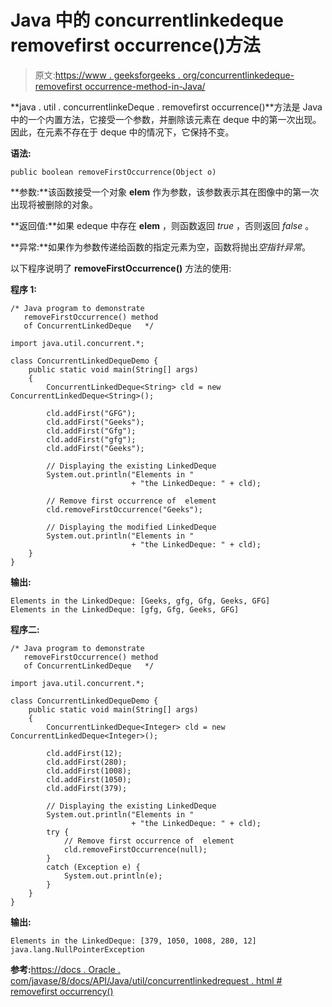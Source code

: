 # Java 中的 concurrentlinkedeque removefirst occurrence()方法

> 原文:[https://www . geeksforgeeks . org/concurrentlinkedeque-removefirst occurrence-method-in-Java/](https://www.geeksforgeeks.org/concurrentlinkeddeque-removefirstoccurrence-method-in-java/)

**java . util . concurrentlinkeDeque . removefirst occurrence()**方法是 Java 中的一个内置方法，它接受一个参数，并删除该元素在 deque 中的第一次出现。因此，在元素不存在于 deque 中的情况下，它保持不变。

**语法:**

```
public boolean removeFirstOccurrence(Object o)
```

**参数:**该函数接受一个对象 **elem** 作为参数，该参数表示其在图像中的第一次出现将被删除的对象。

**返回值:**如果 edeque 中存在 **elem** ，则函数返回 *true* ，否则返回 *false* 。

**异常:**如果作为参数传递给函数的指定元素为空，函数将抛出*空指针异常*。

以下程序说明了 **removeFirstOccurrence()** 方法的使用:

**程序 1:**

```
/* Java program to demonstrate 
   removeFirstOccurrence() method
   of ConcurrentLinkedDeque   */

import java.util.concurrent.*;

class ConcurrentLinkedDequeDemo {
    public static void main(String[] args)
    {
        ConcurrentLinkedDeque<String> cld = new ConcurrentLinkedDeque<String>();

        cld.addFirst("GFG");
        cld.addFirst("Geeks");
        cld.addFirst("Gfg");
        cld.addFirst("gfg");
        cld.addFirst("Geeks");

        // Displaying the existing LinkedDeque
        System.out.println("Elements in "
                           + "the LinkedDeque: " + cld);

        // Remove first occurrence of  element
        cld.removeFirstOccurrence("Geeks");

        // Displaying the modified LinkedDeque
        System.out.println("Elements in "
                           + "the LinkedDeque: " + cld);
    }
}
```

**输出:**

```
Elements in the LinkedDeque: [Geeks, gfg, Gfg, Geeks, GFG]
Elements in the LinkedDeque: [gfg, Gfg, Geeks, GFG]

```

**程序二:**

```
/* Java program to demonstrate 
   removeFirstOccurrence() method
   of ConcurrentLinkedDeque   */

import java.util.concurrent.*;

class ConcurrentLinkedDequeDemo {
    public static void main(String[] args)
    {
        ConcurrentLinkedDeque<Integer> cld = new ConcurrentLinkedDeque<Integer>();

        cld.addFirst(12);
        cld.addFirst(280);
        cld.addFirst(1008);
        cld.addFirst(1050);
        cld.addFirst(379);

        // Displaying the existing LinkedDeque
        System.out.println("Elements in "
                           + "the LinkedDeque: " + cld);
        try {
            // Remove first occurrence of  element
            cld.removeFirstOccurrence(null);
        }
        catch (Exception e) {
            System.out.println(e);
        }
    }
}
```

**输出:**

```
Elements in the LinkedDeque: [379, 1050, 1008, 280, 12]
java.lang.NullPointerException

```

**参考:**[https://docs . Oracle . com/javase/8/docs/API/Java/util/concurrentlinkedrequest . html # removefirst occurrency()](https://docs.oracle.com/javase/8/docs/api/java/util/concurrent/ConcurrentLinkedDeque.html#removeFirstOccurrence-java.lang.Object-)
